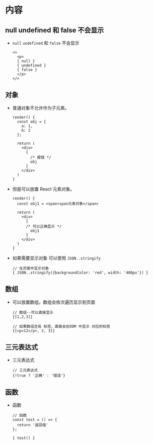 # 内容

## null undefined 和 false 不会显示

*   `null` `undefined` 和 `false` 不会显示

    ```react&#x20;jsx
    <>
      <p>
      { null }
      { undefined }
      { false }
      </p>
    </>
    ```

## 对象

*   普通对象不允许作为子元素。

    ```react&#x20;jsx
    render() {
      const obj = {
        a: 1,
        b: 2
      };

      return (
        <div>
          {
            /* 报错 */
            obj
          }
        </div>
      )
    }
    ```

*   但是可以放置 React 元素对象。

    ```react&#x20;jsx
    render() {
      const obj1 = <span>span元素对象</span>

      return (
        <div>
          {
          /* 可以正确显示 */
            obj1
          }
        </div>
      )
    }
    ```

*   如果需要显示对象 可以使用 `JSON..stringify`

    ```react&#x20;jsx
    // 在页面中显示对象
    { JSON..stringify({backgroundColor: 'red', width: '400px'}) }
    ```

## 数组

*   可以放置数组。数组会依次遍历显示到页面

    ```react&#x20;jsx
    // 数组--可以直接显示
    {[1,2,3]}

    // 如果数组含有 标签，直接会在DOM 中显示 对应的标签
    {[<p>12</p>, 2, 3]}
    ```

## 三元表达式

*   三元表达式

    ```react&#x20;jsx
    // 三元表达式
    {!true ? '正确' : '错误'}
    ```

## 函数

*   函数

    ```react&#x20;jsx
    // 函数
    const test = () => {
      return '返回值'
    };

    { test() }
    ```
